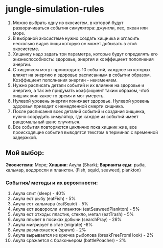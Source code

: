 # jungle-simulation-rules

1. Можно выбрать одну из экосистем, в которой будут разворачиваться события симулятора: джунгли, лес, океан или море.
2. В выбраной экосистеме нужно создать хищника и огласить несколько видов пищи которую он может добывать в этой
   экосистеме.
3. Хищнику надо задать три параметра, которые будут определять его жизнеспособность: здоровье, энергия и коэффициент
   пополнения энергии.
4. С хищником могут происходить 10 событий, каждное из которых влияет на энергию и здоровье расписанным в событии
   образом. Коэффициент пополнения энергии - неизменяем.
5. Нужно расписать детали событий и их влияние на здоровье и энергию, а так же придумать коэффициент таким образом, чтоб
   хищник жил какое то время и мог умереть.
6. Нулевой уровень энергии понижает здоровье. Нулевой уровень здоровья приводит к немедленной смерти хищника.
7. После расписания всех деталий событий и создания хищинка, нужно соорудить симулятор, где каждое из событий имеет
   рандомальный шанс случиться.
8. Все события повторяются циклично пока хищник жив, все происходящие события выводятся текстом в терминал с временной
   задержкой.

## Мой выбор:

**Экосистема:** Море;
**Хищник:** Акула (Shark);
**Варианты еды:** рыба, кальмар, водоросли и планктон. (Fish, squid, seaweed, plankton)

### События/ методы и их вероятности:

1. Акула спит (sleep) - 40%
2. Акула ест рыбу (eatFish) - 5%
3. Акула ест кальмара (eatSquid) - 5%
4. Акула ест водоросли и планктон (eatSeaweedPlankton) - 5%
5. Акула ест отходы: пластик, стекло, метал (eatTrash) - 5%
6. Акула плывет в посиках добычи (searchPray) - 26%
7. Акула мигрирует в стае (migrate) -8%
8. Акула размножается (spawn) - 2%
9. Акула вырывается из крючка рыболова (breakFreeFromHook) - 2%
10. Акула сражается с браконьером (battlePoacher) - 2%
